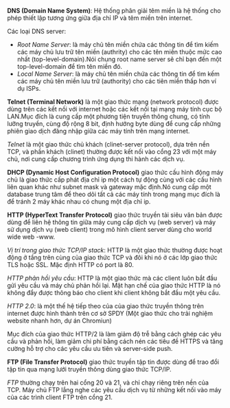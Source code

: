 **DNS (Domain Name System)**: Hệ thống phân giải têm miền là hệ thống cho phép thiết lập tương ứng giữa địa chỉ IP và têm miền trên internet.

Các loại DNS server:
- *Root Name Server*: là máy chủ tên miền chứa các thông tin để tìm kiếm các máy chủ lưu trữ tên miền (authrity) cho các tên miền thuộc mức cao nhất (top-level-domain).Nói chung root name server sẽ chỉ bạn đến một top-level-domain để tìm tên miền đó.
- *Local Name Server*: là máy chủ tên miền chứa các thông tin để tìm kếm các máy chủ tên miền lưu trữ (authority) cho các tiên miền thấp hơn ví dụ ISPs.



**Telnet (Terminal Network)** là một giao thức mạng (network protocol) được dùng trên các kết nối với internet hoặc các kết nối tại mạng máy tính cục bộ LAN.Mục đích là cung cấp một phương tiện truyền thông chung, có tính lưỡng truyền, cùng độ rộng 8 bit, định hướng byte dùng để cung cấp những phiên giao dịch đăng nhập giữa các máy tính trên mạng internet.

*Telnet* là một giao thức chủ khách (clinet-server protocol), dựa trên nền TCP, và phần khách (clinet) thường được kết nối vào cổng 23 với một máy chủ, nơi cung cấp chương trình ứng dụng thi hành các dịch vụ. 

**DHCP (Dynamic Host Configuration Protocol)** giao thức cấu hình động máy chủ là giao thức cấp phát địa chỉ ip  một cách tự động cùng với các cấu hình liên quan khác như subnet mask và gateway mặc định.Nó cung cấp một database trung tâm để theo dõi tất cả các máy tính trong mạng mục đích là để tránh 2 máy khác nhau có chung một địa chỉ ip.

**HTTP (HyperText Transfer Protocol)** giao thức truyền tải siêu văn bản được dùng để liên hệ thông tin giữa máy cung cấp dịch vụ (web server) và máy sử dụng dịch vụ (web client) trong mô hình client server dùng cho world wide web -www.

*Vị trí trong giao thức TCP/IP stack*: HTTP là một giao thức thường được hoạt động ở tầng trên cùng của giao thức TCP và đôi khi nó ở các lớp giao thức TLS hoặc SSL. Mặc định HTTP có port là 80.

*HTTP phản hồi yêu cầu*:  HTTP là một giao thức mà các client luôn bắt đầu gửi yêu cầu và máy chủ phản hồi lại. Mặt hạn chế của giao thức HTTP là nó không đẩy được thông báo cho client khi client không bắt đầu một yêu cầu.

*HTTP 2.0*: là một thế hệ tiếp theo của của giao thức truyền thông trên internet được hình thành trên cơ sở SPDY (Một giao thức cho trải nghiệm website nhanh hơn, dự án Chromiun)

   Mục đích của giao thức HTTP/2 là làm giảm độ trễ bằng cách ghép các yêu cầu và phản hồi, làm giảm chi phí bằng cách nén các tiêu đề HTTPS và tăng cường hỗ trợ cho các yêu cầu ưu tiên và server-side push.

**FTP (File Transfer Protocol)** giao thức truyền tập tin được dùng để trao đổi tập tin qua mạng lưới truyền thông dùng giao thức TCP/IP.

*FTP* thường chạy trên hai cổng 20 và 21, và chỉ chạy riêng trên nền của TCP. Máy chủ FTP lắng nghe các yêu cầu dịch vụ từ những kết nối vào máy của các trình client FTP trên cổng 21.
